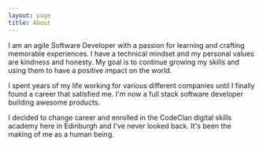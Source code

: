 ```yaml
---
layout: page
title: About
---
```


I am an agile Software Developer with a passion for learning and crafting memorable experiences. I have a technical mindset and my personal values are kindness and honesty. My goal is to continue growing my skills and using them to have a positive impact on the world.

I spent years of my life working for various different companies until I finally found a career that satisfied me. I'm now a full stack software developer building awesome products.

I decided to change career and enrolled in the CodeClan digital skills academy here in Edinburgh and I've never looked back. It's been the making of me as a human being.
